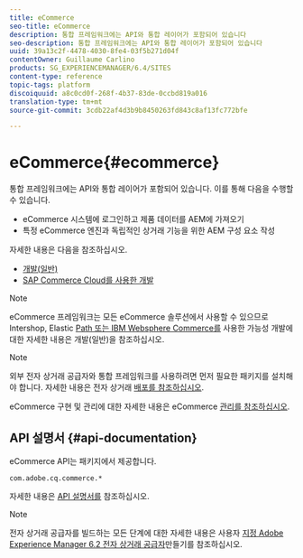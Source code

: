 ```yaml
---
title: eCommerce
seo-title: eCommerce
description: 통합 프레임워크에는 API와 통합 레이어가 포함되어 있습니다
seo-description: 통합 프레임워크에는 API와 통합 레이어가 포함되어 있습니다
uuid: 39a13c2f-4478-4030-8fe4-03f5b271d04f
contentOwner: Guillaume Carlino
products: SG_EXPERIENCEMANAGER/6.4/SITES
content-type: reference
topic-tags: platform
discoiquuid: a8c0cd0f-268f-4b37-83de-0ccbd819a016
translation-type: tm+mt
source-git-commit: 3cdb22af4d3b9b8450263fd843c8af13fc772bfe

---
```



# eCommerce{#ecommerce}

통합 프레임워크에는 API와 통합 레이어가 포함되어 있습니다. 이를 통해 다음을 수행할 수 있습니다.

* eCommerce 시스템에 로그인하고 제품 데이터를 AEM에 가져오기
* 특정 eCommerce 엔진과 독립적인 상거래 기능을 위한 AEM 구성 요소 작성

자세한 내용은 다음을 참조하십시오.

* [개발(일반)](/help/sites-developing/generic.md)
* [SAP Commerce Cloud를 사용한 개발](/help/sites-developing/sap-commerce-cloud.md)

>[!NOTE]
>
>eCommerce 프레임워크는 모든 eCommerce 솔루션에서 사용할 수 있으므로 Intershop, Elastic [Path 또는 IBM Websphere Commerce를](/help/sites-developing/generic.md) 사용한 가능성 개발에 대한 자세한 내용은 개발(일반)을 참조하십시오.

>[!NOTE]
>
>외부 전자 상거래 공급자와 통합 프레임워크를 사용하려면 먼저 필요한 패키지를 설치해야 합니다. 자세한 내용은 전자 상거래 [배포를 참조하십시오](/help/sites-deploying/ecommerce.md).
>
>eCommerce 구현 및 관리에 대한 자세한 내용은 eCommerce [관리를 참조하십시오](/help/sites-administering/ecommerce.md).

## API 설명서 {#api-documentation}

eCommerce API는 패키지에서 제공합니다.

`com.adobe.cq.commerce.*`

자세한 내용은 [API 설명서를](https://helpx.adobe.com/experience-manager/6-4/sites/developing/using/reference-materials/javadoc/index.html) 참조하십시오.

>[!NOTE]
>
>전자 상거래 공급자를 빌드하는 모든 단계에 대한 자세한 내용은 사용자 [지정 Adobe Experience Manager 6.2 전자 상거래 공급자](https://helpx.adobe.com/experience-manager/using/ecommerce62.html)만들기를 참조하십시오.

